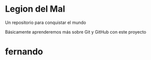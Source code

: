 # Legion del Mal
Un repositorio para conquistar el mundo

Básicamente aprenderemos más sobre Git y GitHub con este proyecto


# fernando